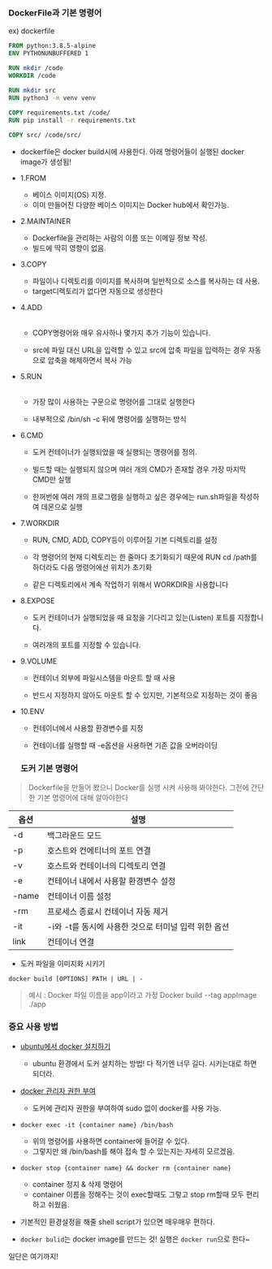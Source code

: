 ### DockerFile과 기본 명령어
  
  ex) dockerfile
```dockerfile
FROM python:3.8.5-alpine
ENV PYTHONUNBUFFERED 1

RUN mkdir /code
WORKDIR /code

RUN mkdir src
RUN python3 -m venv venv
 
COPY requirements.txt /code/
RUN pip install -r requirements.txt

COPY src/ /code/src/
```
-  dockerfile은 docker build시에 사용한다. 아래 명령어들이 실행된 docker image가 생성됨!  
        

- 1.FROM  
    - 베이스 이미지(OS) 지정. 
    - 이미 만들어진 다양한 베이스 이미지는 Docker hub에서 확인가능. 


- 2.MAINTAINER   

    - Dockerfile을 관리하는 사람의 이름 또는 이메일 정보 작성. 
    - 빌드에 딱히 영향이 없음.

- 3.COPY    
  
    - 파일이나 디렉토리를 이미지를 복사하며 일반적으로 소스를 복사하는 데 사용.​ 
    - target디렉토리가 없다면 자동으로 생성한다

- 4.ADD  
​   
    - COPY명령어와 매우 유사하나 몇가지 추가 기능이 있습니다. 
    
    - src에 파일 대신 URL을 입력할 수 있고​ src에 압축 파일을 입력하는 경우 자동으로 압축을 해제하면서 복사 가능

- 5.RUN  
​   
    - 가장 많이 사용하는 구문으로 명령어를 그대로 실행한다
    
    - 내부적으로 /bin/sh -c 뒤에 명령어를​ 실행하는 방식

- 6.CMD
​   
    - 도커 컨테이너가 실행되었을 때 실행되는 명령어를 정의.

    - 빌드할 때는 실행되지 않으며 여러 개의 CMD가​ 존재할 경우 가장 마지막 CMD만 실행

    - 한꺼번에 여러 개의 프로그램을 실행하고 싶은 경우에는 run.sh​ 파일을 작성하여 데몬으로 실행

- 7.WORKDIR
​   
    - RUN, CMD, ADD, COPY등이 이루어질 기본 디렉토리를 설정

    - 각 명령어의 현재 디렉토리는 한 줄마다​ 초기화되기 때문에 RUN cd /path를 하더라도 다음 명령어에선 위치가 초기화

    - 같은 디렉토리에서​ 계속 작업하기 위해서 WORKDIR을 사용합니다

- 8.EXPOSE
​   
    - 도커 컨테이너가 실행되었을 때 요청을 기다리고 있는(Listen) 포트를 지정합니다. 

    - 여러개의 포트를 지정할 수​ 있습니다.

- 9.VOLUME
​   
    - 컨테이너 외부에 파일시스템을 마운트 할 때 사용

    - 반드시 지정하지 않아도 마운트 할 수 있지만,​ 기본적으로 지정하는 것이 좋음

- 10.ENV
​   
    - 컨테이너에서 사용할 환경변수를 지정

    - 컨테이너를 실행할 때 -e옵션을 사용하면 기존 값을 오버라이딩​


  ### 도커 기본 명령어

> Dockerfile을 만들어 봤으니 Docker를 실행 시켜 사용해 봐야한다. 
> 그전에 간단한 기본 명령어에 대해 알아야한다 

|옵션|설명|
|---|---|
|-d|백그라운드 모드|
|-p|호스트와 컨에티너의 포트 연결|
|-v|호스트와 컨테이너의 디렉토리 연결|
|-e|컨테이너 내에서 사용할 환경변수 설정|
|-name|컨테이너 이름 설정|
|-rm|프로세스 종료시 컨테이너 자동 제거|
|-it|-i와 -t를 동시에 사용한 것으로 터미널 입력 위한 옵션|
|link|컨테이너 연결|

- 도커 파일을 이미지화 시키기 

```Docker
docker build [OPTIONS] PATH | URL | -
```
> 예시 : Docker 파일 이름을 app이라고 가정
> Docker build --tag appImage ./app   
  

### 중요 사용 방법  
- [ubuntu에서 docker 설치하기](https://docs.docker.com/engine/install/ubuntu/)
    - ubuntu 환경에서 도커 설치하는 방법! 다 적기엔 너무 길다. 시키는대로 하면 되더라.
  
- [docker 관리자 권한 부여](https://blusky10.tistory.com/359)  
    - 도커에 관리자 권한을 부여하여 sudo 없이 docker를 사용 가능.  
    
- ```docker exec -it {container name} /bin/bash```
    - 위의 명령어를 사용하면 container에 들어갈 수 있다. 
    - 그렇지만 왜 /bin/bash를 해야 접속 할 수 있는지는 자세히 모르겠음.  
- ```docker stop {container name} && docker rm {container name}```  
    - container 정지 & 삭제 명령어  
    - container 이름을 정해주는 것이 exec할때도 그렇고 stop rm할때 모두 편리하고 쉬웠음.  
- 기본적인 환경설정을 해줄 shell script가 있으면 매우매우 편하다.  
- ```docker bulid```는 docker image를 만드는 것! 실행은 ```docker run```으로 한다~   
  
일단은 여기까지!
  